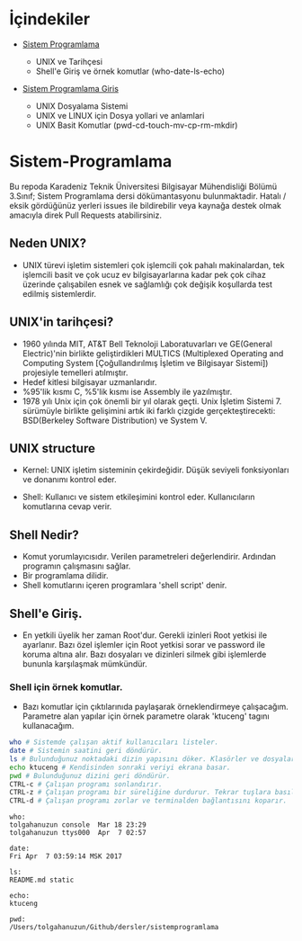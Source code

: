 # İçindekiler

* [Sistem Programlama](#sistem-programlama)
    * UNIX ve Tarihçesi
    * Shell'e Giriş ve örnek komutlar (who-date-ls-echo)

* [Sistem Programlama Giris](./sprogramlama-1.md)
    * UNIX Dosyalama Sistemi
    * UNIX ve LINUX için Dosya yollari ve anlamlari
    * UNIX Basit Komutlar (pwd-cd-touch-mv-cp-rm-mkdir)



# Sistem-Programlama

Bu repoda Karadeniz Teknik Üniversitesi Bilgisayar Mühendisliği Bölümü 3.Sınıf; Sistem Programlama dersi dökümantasyonu bulunmaktadir. Hatalı / eksik gördüğünüz yerleri issues ile bildirebilir veya kaynağa destek olmak amacıyla direk Pull Requests atabilirsiniz.


## Neden UNIX?
- UNIX türevi işletim sistemleri çok işlemcili çok pahalı makinalardan, tek işlemcili basit ve çok ucuz ev bilgisayarlarına kadar pek çok cihaz üzerinde çalışabilen esnek ve sağlamlığı çok değişik koşullarda test edilmiş sistemlerdir.

## UNIX'in tarihçesi?
- 1960 yılında MIT, AT&T Bell Teknoloji Laboratuvarları ve GE(General Electric)'nin birlikte geliştirdikleri MULTICS (Multiplexed Operating and Computing System [Çoğullandırılmış İşletim ve Bilgisayar Sistemi]) projesiyle temelleri atılmıştır. 
- Hedef kitlesi bilgisayar uzmanlarıdır.
- %95'lik kısmı C, %5'lik kısmı ise Assembly ile yazılmıştır.
- 1978 yılı Unix için çok önemli bir yıl olarak geçti. Unix İşletim Sistemi 7. sürümüyle birlikte gelişimini artık iki farklı çizgide gerçekteştirecekti: BSD(Berkeley Software Distribution) ve System V.

## UNIX structure

* Kernel: UNIX işletim sisteminin çekirdeğidir. Düşük seviyeli fonksiyonları ve donanımı kontrol eder.

* Shell: Kullanıcı ve sistem etkileşimini kontrol eder. Kullanıcıların komutlarına cevap verir.

## Shell Nedir?

- Komut yorumlayıcısıdır. Verilen parametreleri değerlendirir. Ardından programın çalışmasını sağlar. 
- Bir programlama dilidir.
- Shell komutlarını içeren programlara 'shell script' denir.

## Shell'e Giriş.

- En yetkili üyelik her zaman Root'dur. Gerekli izinleri Root yetkisi ile ayarlanır. Bazı özel işlemler için Root yetkisi sorar ve password ile koruma altına alır. Bazı dosyaları ve dizinleri silmek gibi işlemlerde bununla karşılaşmak mümkündür.

### Shell için örnek komutlar. 
- Bazı komutlar için çıktılarınıda paylaşarak örneklendirmeye çalışacağım. Parametre alan yapılar için örnek parametre olarak 'ktuceng' tagını kullanacağım.

``` bash
who # Sistemde çalışan aktif kullanıcıları listeler.
date # Sistemin saatini geri döndürür.
ls # Bulunduğunuz noktadaki dizin yapısını döker. Klasörler ve dosyalar... Ayrıca -l gibi parametreler ile özelleştirmek ve detaylandırmak mümkünüdür.
echo ktuceng # Kendisinden sonraki veriyi ekrana basar.
pwd # Bulunduğunuz dizini geri döndürür.
CTRL-c # Çalışan programı sonlandırır. 
CTRL-z # Çalışan programı bir süreliğine durdurur. Tekrar tuşlara basıldığında çalışmasına devam ettirilir.
CTRL-d # Çalışan programı zorlar ve terminalden bağlantısını koparır. 
```
    who:    
    tolgahanuzun console  Mar 18 23:29
    tolgahanuzun ttys000  Apr  7 02:57

    date:    
    Fri Apr  7 03:59:14 MSK 2017

    ls:
    README.md static

    echo: 
    ktuceng

    pwd:
    /Users/tolgahanuzun/Github/dersler/sistemprogramlama



